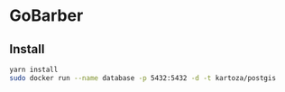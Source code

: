 # GoBarber

## Install

```sh
yarn install
sudo docker run --name database -p 5432:5432 -d -t kartoza/postgis
```
